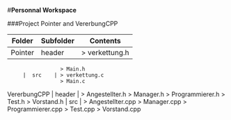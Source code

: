 #**Personnal Workspace**

###Project Pointer and VererbungCPP

 Folder | Subfolder | Contents 
 ------ | --------- | ------- 
 Pointer | header | > verkettung.h
					 > Main.h
		 |	src	   | > verkettung.c
		 			 > Main.c
 VererbungCPP | header | > Angestellter.h
 						 > Manager.h
 						 > Programmierer.h
 						 > Test.h
 						 > Vorstand.h
 			  | src | > Angestellter.cpp
 			  		  > Manager.cpp
 			  		  > Programmierer.cpp
 			  		  > Test.cpp
 			  		  > Vorstand.cpp
